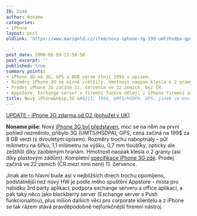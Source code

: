 ```yaml
---
ID: 2246
author: Noname
categories:
- iPhone
layout: post
oldlink: 'https://www.marigold.cz/item/novy-iphone-3g-199-umtshsdpa-gps-jinak-se-moc-nelisi

  '
post_date: 2008-06-09 21:50:50
post_excerpt: ''
published: true
summary_points:
- iPhone 3G má 3G, GPS a 8GB verze stojí 199$ s úpisem.
- Rozměry iPhone 3G se mírně zvětšily, hmotnost naopak klesla o 2 gramy.
- Prodej iPhone 3G začíná 11. července ve 22 zemích, bez ČR.
- Appstore, Exchange server a firemní funkce dělají z iPhone firemní nástroj.
title: Nový iPhone&nbsp;3G &#8211; 199$, UMTS/HSDPA, GPS, jinak se moc neliší
---
```


<a href="http://internet.blog.lupa.cz/iphone-3g-s-upisem-zdarma-od-o2">UPDATE - iPhone 3G zdarma od O2 (bohužel v UK)</a>

<strong>Noname píše: </strong>Nový <a href="http://internet.blog.lupa.cz/keynote-steva-jobse-apple-na-wwdc-bude-novy-iphone">iPhone 3G byl představen</a>, moc se na něm na první pohled nezměnilo, přibylo 3G (UMTS/HSDPA), GPS, cena začíná na 199$ za 8 GB verzi (s dvouletým úpisem). Rozměry trochu naboptnaly - půl milimetru na šířku, 1,1 milimetru na výšku, 0,7 mm tloušťky, opticky ale zeštíhlil díky zaobleným hranám. Hmotnost naopak klesla o 2 gramy (asi díky plastovým zádům). Kompletní <a href="http://internet.blog.lupa.cz/novy-iphone-3g-specifikace-a-cena">specifikace iPhone 3G zde</a>. Prodej začíná ve 22 zemích (ČR mezi nimi není) 11. července.

Jinak ale to hlavní bude asi v nejbližších dnech trochu opomíjeno, podstatnější než nový HW je podle mého spuštění Appstore - místa pro nabídku 3rd party aplikací, podpora exchange serveru a office aplikací, a pak taky něco jako blackberry server (Exchange server s Push funkcionalitou), plus milion dalších věcí pro corporate klientelu a z iPhone se tak rázem stává pravděpodobně nejfunkčnější firemní nástroj.